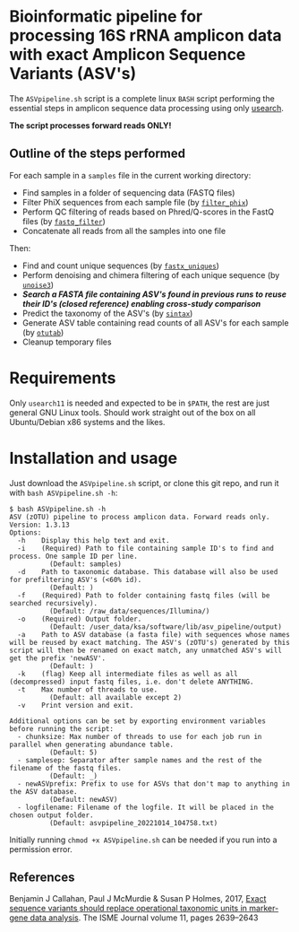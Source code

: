 # Bioinformatic pipeline for processing 16S rRNA amplicon data with exact Amplicon Sequence Variants (ASV's)
The `ASVpipeline.sh` script is a complete linux `BASH` script performing the essential steps in amplicon sequence data processing using only [usearch](http://drive5.com/usearch/).

**The script processes forward reads ONLY!**

## Outline of the steps performed

For each sample in a `samples` file in the current working directory:
 - Find samples in a folder of sequencing data (FASTQ files)
 - Filter PhiX sequences from each sample file (by [`filter_phix`](http://drive5.com/usearch/manual/cmd_filter_phix.html))
 - Perform QC filtering of reads based on Phred/Q-scores in the FastQ files (by [`fastq_filter`](http://drive5.com/usearch/manual/cmd_fastq_filter.html))
 - Concatenate all reads from all the samples into one file
 
Then:

 - Find and count unique sequences (by [`fastx_uniques`](http://drive5.com/usearch/manual/cmd_fastx_uniques.html))
 - Perform denoising and chimera filtering of each unique sequence (by [`unoise3`](http://drive5.com/usearch/manual/cmd_unoise3.html))
 - **_Search a FASTA file containing ASV's found in previous runs to reuse their ID's (closed reference) enabling cross-study comparison_**
 - Predict the taxonomy of the ASV's (by [`sintax`](http://drive5.com/usearch/manual/cmd_sintax.html))
 - Generate ASV table containing read counts of all ASV's for each sample (by [`otutab`](http://drive5.com/usearch/manual/cmd_otutab.html))
 - Cleanup temporary files

# Requirements
Only `usearch11` is needed and expected to be in `$PATH`, the rest are just general GNU Linux tools. Should work straight out of the box on all Ubuntu/Debian x86 systems and the likes. 

# Installation and usage
Just download the `ASVpipeline.sh` script, or clone this git repo, and run it with `bash ASVpipeline.sh -h`:

```
$ bash ASVpipeline.sh -h
ASV (zOTU) pipeline to process amplicon data. Forward reads only.
Version: 1.3.13
Options:
  -h    Display this help text and exit.
  -i    (Required) Path to file containing sample ID's to find and process. One sample ID per line. 
          (Default: samples)
  -d    Path to taxonomic database. This database will also be used for prefiltering ASV's (<60% id). 
          (Default: )
  -f    (Required) Path to folder containing fastq files (will be searched recursively). 
          (Default: /raw_data/sequences/Illumina/)
  -o    (Required) Output folder. 
          (Default: /user_data/ksa/software/lib/asv_pipeline/output)
  -a    Path to ASV database (a fasta file) with sequences whose names will be reused by exact matching. The ASV's (zOTU's) generated by this script will then be renamed on exact match, any unmatched ASV's will get the prefix 'newASV'. 
          (Default: )
  -k    (flag) Keep all intermediate files as well as all (decompressed) input fastq files, i.e. don't delete ANYTHING.
  -t    Max number of threads to use. 
          (Default: all available except 2)
  -v    Print version and exit.

Additional options can be set by exporting environment variables before running the script:
  - chunksize: Max number of threads to use for each job run in parallel when generating abundance table.
          (Default: 5)
  - samplesep: Separator after sample names and the rest of the filename of the fastq files.
          (Default: _)
  - newASVprefix: Prefix to use for ASVs that don't map to anything in the ASV database.
          (Default: newASV)
  - logfilename: Filename of the logfile. It will be placed in the chosen output folder.
          (Default: asvpipeline_20221014_104758.txt)
```

Initially running `chmod +x ASVpipeline.sh` can be needed if you run into a permission error.

## References

Benjamin J Callahan, Paul J McMurdie & Susan P Holmes, 2017, [Exact sequence variants should replace operational taxonomic units in marker-gene data analysis](https://www.nature.com/articles/ismej2017119/). The ISME Journal volume 11, pages 2639–2643

